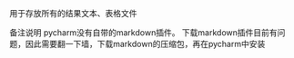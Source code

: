 用于存放所有的结果文本、表格文件








备注说明
pycharm没有自带的markdown插件。
下载markdown插件目前有问题，因此需要翻一下墙，下载markdown的压缩包，再在pycharm中安装
